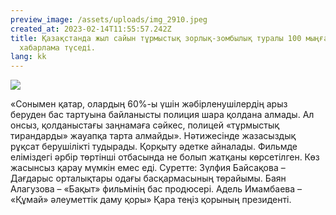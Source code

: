 ```yaml
---
preview_image: /assets/uploads/img_2910.jpeg
created_at: 2023-02-14T11:55:57.242Z
title: Қазақстанда жыл сайын тұрмыстық зорлық-зомбылық туралы 100 мыңға жуық
  хабарлама түседі.
lang: kk
---
```

![](/assets/uploads/img_2915.jpeg)

«Сонымен қатар, олардың 60%-ы үшін жәбірленушілердің арыз беруден бас тартуына байланысты полиция шара қолдана алмады. Ал онсыз, қолданыстағы заңнамаға сәйкес, полицей «тұрмыстық тирандарды» жауапқа тарта алмайды».  Нәтижесінде жазасыздық рұқсат берушілікті тудырады. Қорқыту әдетке айналады.  Фильмде еліміздегі әрбір төртінші отбасында не болып жатқаны көрсетілген. Көз жасынсыз қарау мүмкін емес еді.  Суретте: Зүлфия Байсақова – Дағдарыс орталықтары одағы басқармасының төрайымы.  Баян Алагузова – «Бақыт» фильмінің бас продюсері.  Адель Имамбаева – «Құмай» әлеуметтік даму қоры» Қара теңіз қорының президенті.